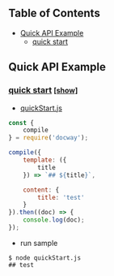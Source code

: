
## Table of Contents
- [Quick API Example](#quick-api-example)
  * [quick start](#quick-start)

## Quick API Example

### [quick start](../../sample/api/quickStart)  <span style="font-size: 14px">[[show]](../images/common-api-sample-0.gif)</span>

- [quickStart.js](../../../../doc/apiSamples)

```js
const {
    compile
} = require('docway');

compile({
    template: ({
        title
    }) => `## ${title}`,

    content: {
        title: 'test'
    }
}).then((doc) => {
    console.log(doc);
});

```

- run sample

```
$ node quickStart.js 
## test

```


